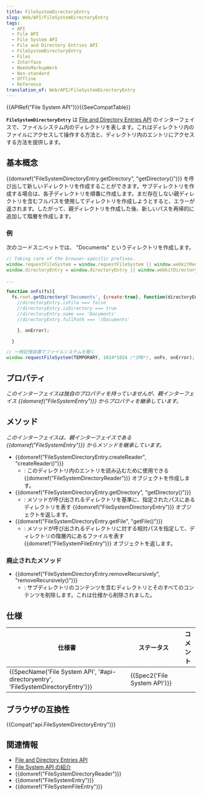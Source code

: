 ```yaml
---
title: FileSystemDirectoryEntry
slug: Web/API/FileSystemDirectoryEntry
tags:
  - API
  - File API
  - File System API
  - File and Directory Entries API
  - FileSystemDirectoryEntry
  - Files
  - Interface
  - NeedsMarkupWork
  - Non-standard
  - Offline
  - Reference
translation_of: Web/API/FileSystemDirectoryEntry
---
```

{{APIRef("File System API")}}{{SeeCompatTable}}

**`FileSystemDirectoryEntry`** は [File and Directory Entries API](/ja/docs/Web/API/File_and_Directory_Entries_API) のインターフェイスで、ファイルシステム内のディレクトリを表します。これはディレクトリ内のファイルにアクセスして操作する方法と、ディレクトリ内のエントリにアクセスする方法を提供します。

## 基本概念

{{domxref("FileSystemDirectoryEntry.getDirectory", "getDirectory()")}} を呼び出して新しいディレクトリを作成することができます。サブディレクトリを作成する場合は、各子ディレクトリを順番に作成します。まだ存在しない親ディレクトリを含むフルパスを使用してディレクトリを作成しようとすると、エラーが返されます。したがって、親ディレクトリを作成した後、新しいパスを再帰的に追加して階層を作成します。

### 例

次のコードスニペットでは、 "Documents" というディレクトリを作成します。

```js
// Taking care of the browser-specific prefixes.
window.requestFileSystem = window.requestFileSystem || window.webkitRequestFileSystem;
window.directoryEntry = window.directoryEntry || window.webkitDirectoryEntry;

...

function onFs(fs){
  fs.root.getDirectory('Documents', {create:true}, function(directoryEntry){
    //directoryEntry.isFile === false
    //directoryEntry.isDirectory === true
    //directoryEntry.name === 'Documents'
    //directoryEntry.fullPath === '/Documents'

    }, onError);

  }

// 一時記憶装置でファイルシステムを開く
window.requestFileSystem(TEMPORARY, 1024*1024 /*1MB*/, onFs, onError);
```

## プロパティ

_このインターフェイスは独自のプロパティを持っていませんが、親インターフェイス {{domxref("FileSystemEntry")}} からプロパティを継承しています。_

## メソッド

_このインターフェイスは、親インターフェイスである {{domxref("FileSystemEntry")}} からメソッドを継承しています。_

- {{domxref("FileSystemDirectoryEntry.createReader", "createReader()")}}
  - : このディレクトリ内のエントリを読み込むために使用できる {{domxref("FileSystemDirectoryReader")}} オブジェクトを作成します。
- {{domxref("FileSystemDirectoryEntry.getDirectory", "getDirectory()")}}
  - : メソッドが呼び出されるディレクトリを基準に、指定されたパスにあるディレクトリを表す {{domxref("FileSystemDirectoryEntry")}} オブジェクトを返します。
- {{domxref("FileSystemDirectoryEntry.getFile", "getFile()")}}
  - : メソッドが呼び出されるディレクトリに対する相対パスを指定して、ディレクトリの階層内にあるファイルを表す {{domxref("FileSystemFileEntry")}} オブジェクトを返します。

### 廃止されたメソッド

- {{domxref("FileSystemDirectoryEntry.removeRecursively", "removeRecursively()")}}
  - : サブディレクトリのコンテンツを含むディレクトリとそのすべてのコンテンツを削除します。これは仕様から削除されました。

## 仕様

| 仕様書                                                                                                       | ステータス                           | コメント |
| ------------------------------------------------------------------------------------------------------------ | ------------------------------------ | -------- |
| {{SpecName('File System API', '#api-directoryentry', 'FileSystemDirectoryEntry')}} | {{Spec2('File System API')}} |          |

## ブラウザの互換性

{{Compat("api.FileSystemDirectoryEntry")}}

## 関連情報

- [File and Directory Entries API](/ja/docs/Web/API/File_and_Directory_Entries_API)
- [File System API の紹介](/ja/docs/Web/API/File_and_Directory_Entries_API/Introduction)
- {{domxref("FileSystemDirectoryReader")}}
- {{domxref("FileSystemEntry")}}
- {{domxref("FileSystemFileEntry")}}
